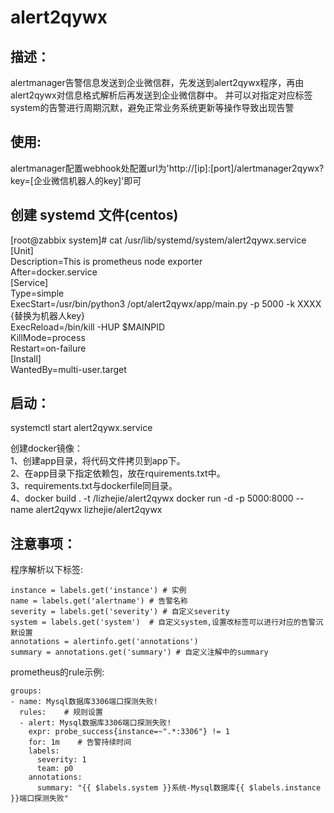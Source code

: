 # alert2qywx

## 描述：
alertmanager告警信息发送到企业微信群，先发送到alert2qywx程序，再由alert2qywx对信息格式解析后再发送到企业微信群中。
并可以对指定对应标签system的告警进行周期沉默，避免正常业务系统更新等操作导致出现告警

## 使用:
alertmanager配置webhook处配置url为'http://[ip]:[port]/alertmanager2qywx?key=[企业微信机器人的key]'即可

## 创建 systemd 文件(centos)
[root@zabbix system]# cat /usr/lib/systemd/system/alert2qywx.service  
[Unit]  
Description=This is prometheus node exporter  
After=docker.service  
[Service]  
Type=simple  
ExecStart=/usr/bin/python3 /opt/alert2qywx/app/main.py -p 5000 -k XXXX {替换为机器人key}  
ExecReload=/bin/kill -HUP $MAINPID  
KillMode=process  
Restart=on-failure  
[Install]  
WantedBy=multi-user.target

## 启动：
systemctl start alert2qywx.service



创建docker镜像：      
1、创建app目录，将代码文件拷贝到app下。     
2、在app目录下指定依赖包，放在rquirements.txt中。             
3、requirements.txt与dockerfile同目录。               
4、docker build . -t /lizhejie/alert2qywx
docker run -d -p 5000:8000 --name alert2qywx  lizhejie/alert2qywx


## 注意事项：
程序解析以下标签:

    instance = labels.get('instance') # 实例
    name = labels.get('alertname') # 告警名称
    severity = labels.get('severity') # 自定义severity
    system = labels.get('system')  # 自定义system,设置改标签可以进行对应的告警沉默设置
    annotations = alertinfo.get('annotations')
    summary = annotations.get('summary') # 自定义注解中的summary

prometheus的rule示例:

    groups:
    - name: Mysql数据库3306端口探测失败!
      rules:    # 规则设置
      - alert: Mysql数据库3306端口探测失败!
        expr: probe_success{instance=~".*:3306"} != 1
        for: 1m    # 告警持续时间
        labels:
          severity: 1
          team: p0
        annotations:
          summary: "{{ $labels.system }}系统-Mysql数据库{{ $labels.instance }}端口探测失败"

